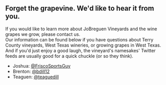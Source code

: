 ## Forget the grapevine. We'd like to hear it from you.  
If you would like to learn more about JoBreguen Vineyards and the wine grapes we grow, please contact us.  
Our information can be found below if you have questions about Terry County vineyards, West Texas wineries, or growing grapes in West Texas.  
And if you'd just enjoy a good laugh, the vineyard's namesakes' Twitter feeds are usually good for a quick chuckle (or so they think).
- Joshua: [@FriscoSportsGuy](https://twitter.com/FriscoSportsGuy)
- Brenton: [@bdill12](https://twitter.com/bdill12)
- Teaguen: [@teaguedill](https://twitter.com/teaguedill)

